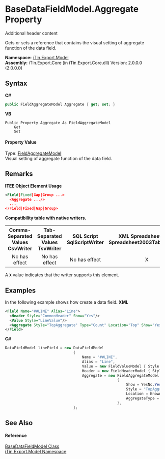 # BaseDataFieldModel.Aggregate Property 
Additional header content 

Gets or sets a reference that contains the visual setting of aggregate function of the data field.

**Namespace:**&nbsp;<a href="N_iTin_Export_Model">iTin.Export.Model</a><br />**Assembly:**&nbsp;iTin.Export.Core (in iTin.Export.Core.dll) Version: 2.0.0.0 (2.0.0.0)

## Syntax

**C#**<br />
``` C#
public FieldAggregateModel Aggregate { get; set; }
```

**VB**<br />
``` VB
Public Property Aggregate As FieldAggregateModel
	Get
	Set
```


#### Property Value
Type: <a href="T_iTin_Export_Model_FieldAggregateModel">FieldAggregateModel</a><br />Visual setting of aggregate function of the data field.

## Remarks

**ITEE Object Element Usage**<br />
``` XML
<Field|Fixed|Gap|Group ...>
  <Aggregate .../>
  ...
</Field|Fixed|Gap|Group>
```


<strong>Compatibility table with native writers.</strong><table><tr><th>Comma-Separated Values<br />CsvWriter</th><th>Tab-Separated Values<br />TsvWriter</th><th>SQL Script<br />SqlScriptWriter</th><th>XML Spreadsheet 2003<br />Spreadsheet2003TabularWriter</th></tr><tr><td align="center">No has effect</td><td align="center">No has effect</td><td align="center">No has effect</td><td align="center">X</td></tr></table> A <strong>`X`</strong> value indicates that the writer supports this element.


## Examples
In the following example shows how create a data field. 
**XML**<br />
``` XML
<Field Name="##LINE" Alias="Line">
  <Header Style="CommonHeader" Show="Yes"/>
  <Value Style="LineValue"/>
  <Aggregate Style="TopAggregate" Type="Count" Location="Top" Show="Yes"/>
</Field>
```

**C#**<br />
``` C#
DataFieldModel lineField = new DataFieldModel
                               {
                                   Name = "##LINE",
                                   Alias = "Line",
                                   Value = new FieldValueModel { Style = "LineValue" },
                                   Header = new FieldHeaderModel { Style = "CommonHeader", Show = YesNo.Yes },
                                   Aggregate = new FieldAggregateModel
                                                   {
                                                       Show = YesNo.Yes,
                                                       Style = "TopAggregate", 
                                                       Location = KnownAggregateLocation.Top,
                                                       AggregateType = KnownAggregateType.Count,
                                                   },
                               };
```


## See Also


#### Reference
<a href="T_iTin_Export_Model_BaseDataFieldModel">BaseDataFieldModel Class</a><br /><a href="N_iTin_Export_Model">iTin.Export.Model Namespace</a><br />